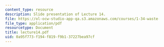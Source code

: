 ```yaml
---
content_type: resource
description: Slide presentation of Lecture 14.
file: https://ol-ocw-studio-app-qa.s3.amazonaws.com/courses/1-34-waste-containment-and-remediation-technology-spring-2004/0a95f773f194f819f9b137227bea97cf_lecture14.pdf
file_type: application/pdf
resourcetype: Document
title: lecture14.pdf
uid: 0a95f773-f194-f819-f9b1-37227bea97cf
---
```

